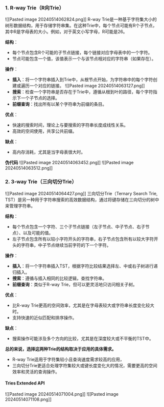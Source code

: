 ### 1. R-way Trie（R向Trie）
![[Pasted image 20240514062824.png]]
R-way Trie是一种基于字符集大小的树形数据结构，用于存储字符串集。在这种Trie中，每个节点可能有R个子节点，其中R是字母表的大小。例如，对于英文小写字母，R可能是26。

**结构**：
- 每个节点包含R个可能的子节点链接，每个链接对应字母表中的一个字符。
- 节点可能包含一个值，该值表示一个与该节点相对应的字符串（如果存在）。

**操作**：
- **插入**：将一个字符串插入到Trie中，从根节点开始，为字符串中的每个字符创建或遍历一个对应的链接。
![[Pasted image 20240514063127.png]]
- **搜索**：检查一个字符串是否存在于Trie中，遵循从根到叶的路径，每个字符指示下一个子节点的选择。
- **前缀查询**：找出所有以某个字符串为前缀的条目。

**优点**：
- 快速的搜索时间，理论上与要搜索的字符串长度成线性关系。
- 高效的空间使用，共享公共前缀。

**缺点**：
- 高内存消耗，尤其是当字母表很大时。

**伪代码**
![[Pasted image 20240514063452.png]]
![[Pasted image 20240514063512.png]]

### 2. 3-way Trie（三向切分Trie）
![[Pasted image 20240514064427.png]]
三向切分Trie（Ternary Search Trie, TST）是另一种用于字符串搜索的高效数据结构，通过将键存储在三向切分的树中来管理字符串。

**结构**：
- 每个节点包含一个字符、三个子节点链接（左子节点、中子节点、右子节点）、以及可能的值。
- 左子节点包含所有以较小字符开头的字符串，右子节点包含所有以较大字符开头的字符串，中子节点继续当前字符的下一个字符。

**操作**：
- **插入**：将一个字符串插入TST，根据字符比较结果选择左、中或右子树进行递归插入。
- **搜索**：遵循与插入相同的比较逻辑，查找字符串。
- **前缀查询**：类似于R-way Trie，但可以更灵活地只访问相关子树。

**优点**：
- 比R-way Trie更高的空间效率，尤其是在字母表较大或字符串长度变化较大时。
- 支持快速的近似匹配和排序操作。

**缺点**：
- 搜索操作可能涉及多个方向的比较，尤其是在深度较大或不平衡的TST中。


**总的来说，选择这两种Trie的结构取决于应用的具体需求。**
- R-way Trie适用于字符集较小且查询速度需求较高的应用，
- 三向切分Trie更适合处理字符集较大或键长度变化大的情况，需要更高的空间效率和灵活的查询操作。

#### Tries Extended API
![[Pasted image 20240514071004.png]]
![[Pasted image 20240514071108.png]]